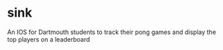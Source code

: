 # sink
An IOS for Dartmouth students to track their pong games and display the top players on a leaderboard
